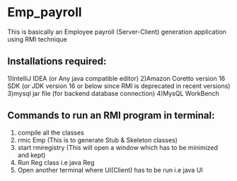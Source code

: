 # Emp_payroll
This is basically an Employee payroll (Server-Client) generation application using RMI technique


## Installations required:
1)IntelliJ IDEA (or Any java compatible editor)
2)Amazon Coretto version 16 SDK (or JDK version 16 or below since RMI is deprecated in recent versions)
3)mysql jar file (for backend database connection)
4)MysQL WorkBench

## Commands to run an RMI program in terminal:
1) compile all the classes
2) rmic Emp (This is to generate Stub & Skeleton classes)
3) start rmiregistry (This will open a window which has to be minimized and kept)
4) Run Reg class i.e java Reg
5) Open another terminal where UI(Client) has to be run i.e java UI

